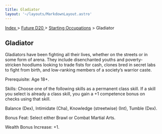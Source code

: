 ```yaml
---
title: Gladiator
layout: '~/layouts/MarkdownLayout.astro'
---
```


[ Index ](/) > [ Future D20 ](/future.d20.srd) > [Starting Occupations](/future.d20.srd/starting.occupations) > Gladiator

## Gladiator

Gladiators have been fighting all their lives, whether on the streets or in
some form of arena. They include disenchanted youths and poverty-stricken
hoodlums looking to trade fists for cash, clones bred in secret labs to fight
from birth, and low-ranking members of a society’s warrior caste.

Prerequisite: Age 18+.

Skills: Choose one of the following skills as a permanent class skill. If a
skill you select is already a class skill, you gain a +1 competence bonus on
checks using that skill.

Balance (Dex), Intimidate (Cha), Knowledge (streetwise) (Int), Tumble (Dex).

Bonus Feat: Select either Brawl or Combat Martial Arts.

Wealth Bonus Increase: +1.

